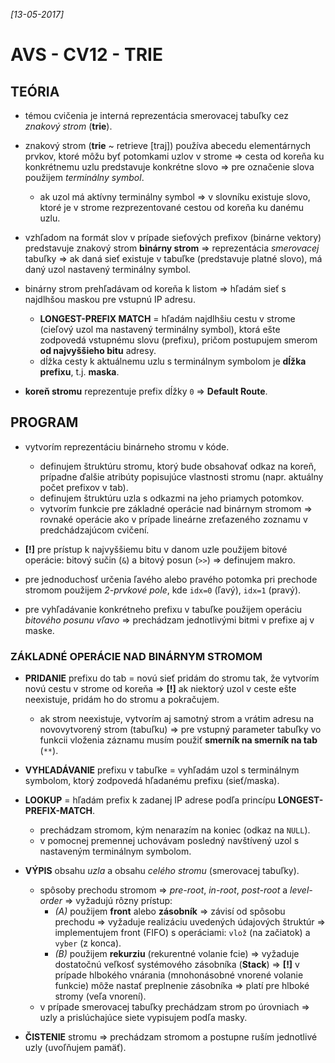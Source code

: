 _[13-05-2017]_

# AVS - CV12 - TRIE

## TEÓRIA

- témou cvičenia je interná reprezentácia smerovacej tabuľky cez _znakový strom_ (__trie__).
- znakový strom (**trie** ~ retrieve [traj]) používa abecedu elementárnych prvkov, ktoré môžu byť potomkami uzlov v strome => cesta od koreňa ku konkrétnemu uzlu predstavuje konkrétne slovo => pre označenie slova použijem _terminálny symbol_.
    + ak uzol má aktívny terminálny symbol => v slovníku existuje slovo, ktoré je v strome rezprezentované cestou od koreňa ku danému uzlu.

- vzhľadom na formát slov v prípade sieťových prefixov (binárne vektory) predstavuje znakový strom __binárny strom__ => reprezentácia _smerovacej_ tabuľky => ak daná sieť existuje v tabuľke (predstavuje platné slovo), má daný uzol nastavený terminálny symbol.
- binárny strom prehľadávam od koreňa k listom => hľadám sieť s najdlhšou maskou pre vstupnú IP adresu.
    + __LONGEST-PREFIX MATCH__ = hľadám najdlhšiu cestu v strome (cieľový uzol ma nastavený terminálny symbol), ktorá ešte zodpovedá vstupnému slovu (prefixu), pričom postupujem smerom __od najvyššieho bitu__ adresy.
    + dĺžka cesty k aktuálnemu uzlu s terminálnym symbolom je __dĺžka prefixu__, t.j. __maska__.
- __koreň stromu__ reprezentuje prefix dĺžky `0` => __Default Route__.

## PROGRAM

- vytvorím reprezentáciu binárneho stromu v kóde.
    + definujem štruktúru stromu, ktorý bude obsahovať odkaz na koreň, prípadne ďalšie atribúty popisujúce vlastnosti stromu (napr. aktuálny počet prefixov v tab).
    + definujem štruktúru uzla s odkazmi na jeho priamych potomkov.
    + vytvorím funkcie pre základné operácie nad binárnym stromom => rovnaké operácie ako v prípade lineárne zreťazeného zoznamu v predchádzajúcom cvičení.

- __[!]__ pre prístup k najvyššiemu bitu v danom uzle použijem bitové operácie: bitový sučin (`&`) a bitový posun (`>>`) => definujem makro.
- pre jednoduchosť určenia ľavého alebo pravého potomka pri prechode stromom použijem _2-prvkové pole_, kde `idx=0` (ľavý), `idx=1` (pravý).

- pre vyhľadávanie konkrétneho prefixu v tabuľke použijem operáciu _bitového posunu vľavo_ => prechádzam jednotlivými bitmi v prefixe aj v maske.

### ZÁKLADNÉ OPERÁCIE NAD BINÁRNYM STROMOM

- __PRIDANIE__ prefixu do tab = novú sieť pridám do stromu tak, že vytvorím novú cestu v strome od koreňa => __[!]__ ak niektorý uzol v ceste ešte neexistuje, pridám ho do stromu a pokračujem.
    + ak strom neexistuje, vytvorím aj samotný strom a vrátim adresu na novovytvorený strom (tabuľku) => pre vstupný parameter tabuľky vo funkcii vloženia záznamu musím použiť __smerník na smerník na tab__ (`**`).

- __VYHĽADÁVANIE__ prefixu v tabuľke = vyhľadám uzol s terminálnym symbolom, ktorý zodpovedá hľadanému prefixu (sieť/maska).

- __LOOKUP__ = hľadám prefix k zadanej IP adrese podľa princípu __LONGEST-PREFIX-MATCH__.
    + prechádzam stromom, kým nenarazím na koniec (odkaz na `NULL`).
    + v pomocnej premennej uchovávam posledný navštívený uzol s nastaveným terminálnym symbolom.

- __VÝPIS__ obsahu _uzla_ a obsahu _celého stromu_ (smerovacej tabuľky).
    + spôsoby prechodu stromom => _pre-root_, _in-root_, _post-root_ a _level-order_ => vyžadujú rôzny prístup:
        * _(A)_ použijem __front__ alebo __zásobník__ => závisí od spôsobu prechodu => vyžaduje realizáciu uvedených údajových štruktúr => implementujem front (FIFO) s operáciami: `vlož` (na začiatok) a `vyber` (z konca).
        * _(B)_ použijem __rekurziu__ (rekurentné volanie fcie) => vyžaduje dostatočnú veľkosť systémového zásobníka (__Stack__) => __[!]__ v prípade hlbokého vnárania (mnohonásobné vnorené volanie funkcie) môže nastať preplnenie zásobníka => platí pre hlboké stromy (veľa vnorení).
    + v prípade smerovacej tabuľky prechádzam strom po úrovniach => uzly a prislúchajúce siete vypisujem podľa masky.

- __ČISTENIE__ stromu => prechádzam stromom a postupne ruším jednotlivé uzly (uvoľňujem pamäť).
